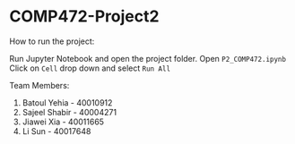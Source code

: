 # COMP472-Project2

How to run the project: 

Run Jupyter Notebook and open the project folder. 
Open `P2_COMP472.ipynb`
Click on `Cell` drop down and select `Run All`


Team Members: 
1. Batoul Yehia - 40010912 
2. Sajeel Shabir - 40004271 
3. Jiawei Xia - 40011665 
4. Li Sun - 40017648 
